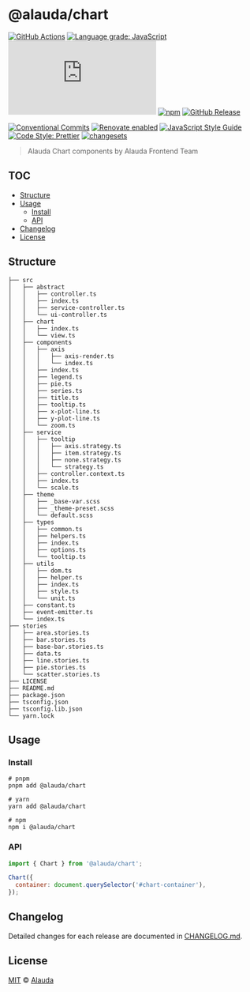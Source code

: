 # @alauda/chart

[![GitHub Actions](https://github.com/alauda/alauda-chart/workflows/CI/badge.svg)](https://github.com/alauda/alauda-chart/actions/workflows/ci.yml)
[![Language grade: JavaScript](https://img.shields.io/lgtm/grade/javascript/g/alauda/alauda-chart.svg?logo=lgtm&logoWidth=18)](https://lgtm.com/projects/g/alauda/alauda-chart/context:javascript)
[![type-coverage](https://img.shields.io/badge/dynamic/json.svg?label=type-coverage&prefix=%E2%89%A5&suffix=%&query=$.typeCoverage.atLeast&uri=https%3A%2F%2Fraw.githubusercontent.com%2Falauda%2Falauda-chart%2Fmain%2Fpackage.json)](https://github.com/plantain-00/type-coverage)
[![npm](https://img.shields.io/npm/v/@alauda/chart.svg)](https://www.npmjs.com/package/@alauda/chart)
[![GitHub Release](https://img.shields.io/github/release/alauda/alauda-chart)](https://github.com/alauda/alauda-chart/releases)

[![Conventional Commits](https://img.shields.io/badge/conventional%20commits-1.0.0-yellow.svg)](https://conventionalcommits.org)
[![Renovate enabled](https://img.shields.io/badge/renovate-enabled-brightgreen.svg)](https://renovatebot.com)
[![JavaScript Style Guide](https://img.shields.io/badge/code_style-standard-brightgreen.svg)](https://standardjs.com)
[![Code Style: Prettier](https://img.shields.io/badge/code_style-prettier-ff69b4.svg)](https://github.com/prettier/prettier)
[![changesets](https://img.shields.io/badge/maintained%20with-changesets-176de3.svg)](https://github.com/atlassian/changesets)

> Alauda Chart components by Alauda Frontend Team

## TOC <!-- omit in toc -->

- [Structure](#structure)
- [Usage](#usage)
  - [Install](#install)
  - [API](#api)
- [Changelog](#changelog)
- [License](#license)

## Structure

```plain
├── src
│   ├── abstract
│   │   ├── controller.ts
│   │   ├── index.ts
│   │   ├── service-controller.ts
│   │   └── ui-controller.ts
│   ├── chart
│   │   ├── index.ts
│   │   └── view.ts
│   ├── components
│   │   ├── axis
│   │   │   ├── axis-render.ts
│   │   │   └── index.ts
│   │   ├── index.ts
│   │   ├── legend.ts
│   │   ├── pie.ts
│   │   ├── series.ts
│   │   ├── title.ts
│   │   ├── tooltip.ts
│   │   ├── x-plot-line.ts
│   │   ├── y-plot-line.ts
│   │   └── zoom.ts
│   ├── service
│   │   ├── tooltip
│   │   │   ├── axis.strategy.ts
│   │   │   ├── item.strategy.ts
│   │   │   ├── none.strategy.ts
│   │   │   └── strategy.ts
│   │   ├── controller.context.ts
│   │   ├── index.ts
│   │   └── scale.ts
│   ├── theme
│   │   ├── _base-var.scss
│   │   ├── _theme-preset.scss
│   │   └── default.scss
│   ├── types
│   │   ├── common.ts
│   │   ├── helpers.ts
│   │   ├── index.ts
│   │   ├── options.ts
│   │   └── tooltip.ts
│   ├── utils
│   │   ├── dom.ts
│   │   ├── helper.ts
│   │   ├── index.ts
│   │   ├── style.ts
│   │   └── unit.ts
│   ├── constant.ts
│   ├── event-emitter.ts
│   └── index.ts
├── stories
│   ├── area.stories.ts
│   ├── bar.stories.ts
│   ├── base-bar.stories.ts
│   ├── data.ts
│   ├── line.stories.ts
│   ├── pie.stories.ts
│   └── scatter.stories.ts
├── LICENSE
├── README.md
├── package.json
├── tsconfig.json
├── tsconfig.lib.json
└── yarn.lock
```

## Usage

### Install

```shell
# pnpm
pnpm add @alauda/chart

# yarn
yarn add @alauda/chart

# npm
npm i @alauda/chart
```

### API

```js
import { Chart } from '@alauda/chart';

Chart({
  container: document.querySelector('#chart-container'),
});
```

## Changelog

Detailed changes for each release are documented in [CHANGELOG.md](./CHANGELOG.md).

## License

[MIT][] © [Alauda][]

[alauda]: https://www.alauda.cn/
[mit]: http://opensource.org/licenses/MIT
